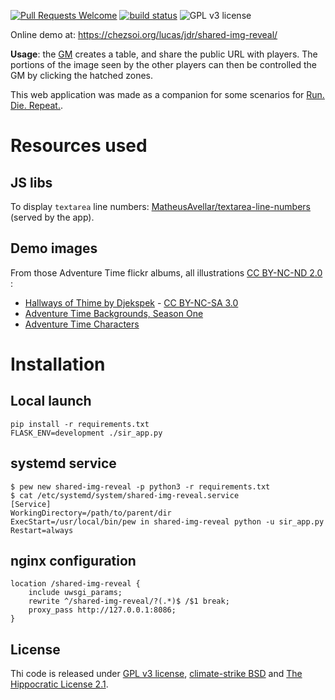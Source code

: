 [![Pull Requests Welcome](https://img.shields.io/badge/PRs-welcome-brightgreen.svg?style=flat)](http://makeapullrequest.com)
[![build status](https://github.com/Lucas-C/shared-img-reveal/workflows/build/badge.svg)](https://github.com/Lucas-C/shared-img-reveal/actions?query=workflow%3Abuild)
![GPL v3 license](https://img.shields.io/badge/License-GPL%20v3-blue.svg)

Online demo at: <https://chezsoi.org/lucas/jdr/shared-img-reveal/>

**Usage**: the [GM](https://en.wikipedia.org/wiki/Gamemaster) creates a table, and share the public URL with players.
The portions of the image seen by the other players can then be controlled the GM by clicking the hatched zones.

This web application was made as a companion for some scenarios for [Run. Die. Repeat.](https://labrysgames.itch.io/run-die-repeat).

# Resources used
## JS libs
To display `textarea` line numbers: [MatheusAvellar/textarea-line-numbers](https://github.com/MatheusAvellar/textarea-line-numbers) (served by the app).

## Demo images
From those Adventure Time flickr albums, all illustrations [CC BY-NC-ND 2.0](https://creativecommons.org/licenses/by-nc-nd/2.0/) :
- [Hallways of Thime by Djekspek](https://www.deviantart.com/djekspek/art/Hallways-of-Thime-208976938) - [CC BY-NC-SA 3.0](https://creativecommons.org/licenses/by-nc-sa/3.0/)
- [Adventure Time Backgrounds, Season One](https://www.flickr.com/photos/84568447@N00/albums/72157616038185579)
- [Adventure Time Characters](https://www.flickr.com/photos/84568447@N00/albums/72157615075682469)

# Installation

## Local launch

    pip install -r requirements.txt
    FLASK_ENV=development ./sir_app.py

## systemd service

    $ pew new shared-img-reveal -p python3 -r requirements.txt
    $ cat /etc/systemd/system/shared-img-reveal.service
    [Service]
    WorkingDirectory=/path/to/parent/dir
    ExecStart=/usr/local/bin/pew in shared-img-reveal python -u sir_app.py
    Restart=always

## nginx configuration

    location /shared-img-reveal {
        include uwsgi_params;
        rewrite ^/shared-img-reveal/?(.*)$ /$1 break;
        proxy_pass http://127.0.0.1:8086;
    }

## License
Thi code is released under [GPL v3 license](https://www.gnu.org/licenses/gpl-3.0.en.html),
[climate-strike BSD](https://github.com/climate-strike/license/blob/master/licenses/BSD)
and [The Hippocratic License 2.1](https://firstdonoharm.dev).
